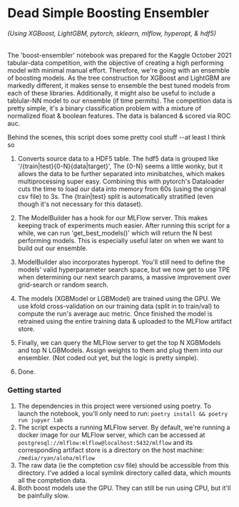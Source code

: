 # Dead Simple Boosting Ensembler
###### (Using XGBoost, LightGBM, pytorch, sklearn, mlflow, hyperopt, & hdf5)
The 'boost-ensembler' notebook was prepared for the Kaggle October 2021 tabular-data competition, with the objective of creating a high performing model with minimal manual effort. Therefore, we're going with an ensemble of boosting models. As the tree construction for XGBoost and LightGBM are markedly different, it makes sense to ensemble the best tuned models from each of these libraries. Additionally, it might also be useful to include a tablular-NN model to our ensemble (if time permits). The competition data is pretty simple, it's a binary classification problem with a mixture of normalized float & boolean features. The data is balanced & scored via ROC auc. 

Behind the scenes, this script does some pretty cool stuff --at least I think so

1) Converts source data to a HDF5 table. The hdf5 data is grouped like '/{train|test}{0-N}{data|target}', The {0-N} seems a little wonky, but it allows the data to be further separated into minibatches, which makes multiprocessing super easy. Combining this with pytorch's Dataloader cuts the time to load our data into memory from 60s (using the original csv file) to 3s. The {train|test} split is automatically stratified (even though it's not necessary for this dataset).

2) The ModelBuilder has a hook for our MLFlow server. This makes keeping track of experiments much easier. After running this script for a while, we can run 'get_best_models()' which will return the N best performing models. This is especially useful later on when we want to build out our ensemble.

3) ModelBuilder also incorporates hyperopt. You'll still need to define the models' valid hyperparameter search space, but we now get to use TPE when determining our next search params, a massive improvement over grid-search or random search.

4) The models (XGBModel or LGBModel) are trained using the GPU. We use kfold cross-validation on our training data (split in to train/val) to compute the run's average auc metric. Once finished the model is retrained using the entire training data & uploaded to the MLFlow artifact store.

5) Finally, we can query the MLFlow server to get the top N XGBModels and top N LGBModels. Assign weights to them and plug them into our ensembler. (Not coded out yet, but the logic is pretty simple).

6) Done.

### Getting started
1) The dependencies in this project were versioned using poetry. To launch the notebook, you'll only need to run:
```poetry install && poetry run jupyer lab```
2) The script expects a running MLFlow server. By default, we're running a docker image for our MLFlow server, which can be accessed at ```postgresql://mlflow:mlflow@localhost:5432/mlflow``` and its corresponding artifact store is a directory on the host machine: ```/media/ryan/aloha/mlflow```
3) The raw data (ie the comptetion csv file) should be accessible from this directory. I've added a local symlink directory called data, which mounts all the comptetion data.
4) Both boost models use the GPU. They can still be run using CPU, but it'll be painfully slow.